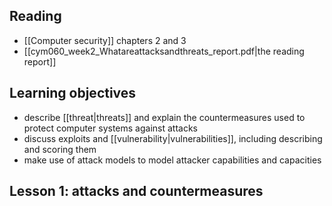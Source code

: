 ## Reading
- [[Computer security]] chapters 2 and 3
- [[cym060_week2_Whatareattacksandthreats_report.pdf|the reading report]]

## Learning objectives
- describe [[threat|threats]] and explain the countermeasures used to protect computer systems against attacks
- discuss exploits and [[vulnerability|vulnerabilities]], including describing and scoring them
- make use of attack models to model attacker capabilities and capacities
## Lesson 1: attacks and countermeasures
